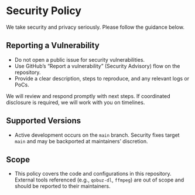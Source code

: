 # Security Policy

We take security and privacy seriously. Please follow the guidance below.

## Reporting a Vulnerability

- Do not open a public issue for security vulnerabilities.
- Use GitHub’s “Report a vulnerability” (Security Advisory) flow on the repository.
- Provide a clear description, steps to reproduce, and any relevant logs or PoCs.

We will review and respond promptly with next steps. If coordinated disclosure is required, we will work with you on timelines.

## Supported Versions

- Active development occurs on the `main` branch. Security fixes target `main` and may be backported at maintainers’ discretion.

## Scope

- This policy covers the code and configurations in this repository. External tools referenced (e.g., `qobuz-dl`, `ffmpeg`) are out of scope and should be reported to their maintainers.
